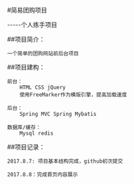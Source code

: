 #简易团购项目

-----个人练手项目

##项目简介：
    
    一个简单的团购网站前后台项目
    

##项目建构：
    
    前台：
        HTML CSS jQuery
        使用FreeMarker作为模版引擎，提高加载速度
    
    后台：
        Spring MVC Spring Mybatis
        
    数据库/缓存：
        Mysql redis
    
##项目记录：
    
    2017.8.7: 项目基本结构完成，github初次提交
    
    2017.8.8：完成首页内容展示
    
    
    
